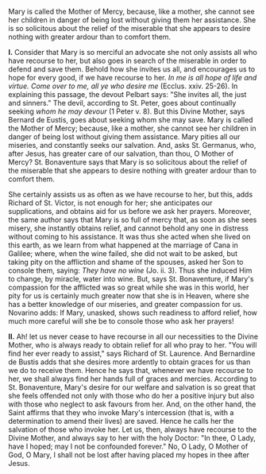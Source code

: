 
Mary is called the Mother of Mercy, because, like a mother, she cannot see her children in danger of being lost without giving them her assistance. She is so solicitous about the relief of the miserable that she appears to desire nothing with greater ardour than to comfort them.

**I\.** Consider that Mary is so merciful an advocate she not only assists all who have recourse to her, but also goes in search of the miserable in order to defend and save them. Behold how she invites us all, and encourages us to hope for every good, if we have recourse to her. *In me is all hope of life and virtue. Come over to me, all ye who desire me* (Ecclus. xxiv. 25-26). In explaining this passage, the devout Pelbart says: \"She invites all, the just and sinners.\" The devil, according to St. Peter, goes about continually seeking *whom he may devour* (1 Peter v. 8). But this Divine Mother, says Bernard de Eustis, goes about seeking whom she may save. Mary is called the Mother of Mercy; because, like a mother, she cannot see her children in danger of being lost without giving them assistance. Mary pities all our miseries, and constantly seeks our salvation. And, asks St. Germanus, who, after Jesus, has greater care of our salvation, than thou, O Mother of Mercy? St. Bonaventure says that Mary is so solicitous about the relief of the miserable that she appears to desire nothing with greater ardour than to comfort them.

She certainly assists us as often as we have recourse to her, but this, adds Richard of St. Victor, is not enough for her; she anticipates our supplications, and obtains aid for us before we ask her prayers. Moreover, the same author says that Mary is so full of mercy that, as soon as she sees misery, she instantly obtains relief, and cannot behold any one in distress without coming to his assistance. It was thus she acted when she lived on this earth, as we learn from what happened at the marriage of Cana in Galilee; where, when the wine failed, she did not wait to be asked, but taking pity on the affliction and shame of the spouses, asked her Son to console them, saying: *They have no wine* (Jo. ii. 3). Thus she induced Him to change, by miracle, water into wine. But, says St. Bonaventure, if Mary\'s compassion for the afflicted was so great while she was in this world, her pity for us is certainly much greater now that she is in Heaven, where she has a better knowledge of our miseries, and greater compassion for us. Novarino adds: If Mary, unasked, shows such readiness to afford relief, how much more careful will she be to console those who ask her prayers!

**II\.** Ah! let us never cease to have recourse in all our necessities to the Divine Mother, who is always ready to obtain relief for all who pray to her. \"You will find her ever ready to assist,\" says Richard of St. Laurence. And Bernardine de Bustis adds that she desires more ardently to obtain graces for us than we do to receive them. Hence he says that, whenever we have recourse to her, we shall always find her hands full of graces and mercies. According to St. Bonaventure, Mary\'s desire for our welfare and salvation is so great that she feels offended not only with those who do her a positive injury but also with those who neglect to ask favours from her. And, on the other hand, the Saint affirms that they who invoke Mary\'s intercession (that is, with a determination to amend their lives) are saved. Hence he calls her the salvation of those who invoke her. Let us, then, always have recourse to the Divine Mother, and always say to her with the holy Doctor: \"In thee, O Lady, have I hoped; may I not be confounded forever.\" No, O Lady, O Mother of God, O Mary, I shall not be lost after having placed my hopes in thee after Jesus.

